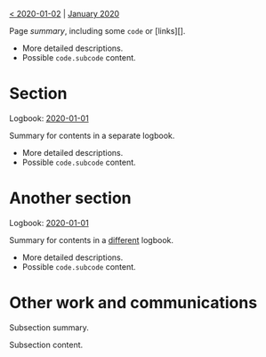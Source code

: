 [< 2020-01-02](2020-01-02) | [January 2020](2020-01)

Page *summary*, including some `code` or [links][].

* More detailed descriptions.
* Possible `code.subcode` content.


# Section
Logbook: [2020-01-01](../Section1/Logbook/2020-01-01)

Summary for contents in a separate logbook.

* More detailed descriptions.
* Possible `code.subcode` content.


# Another section

Logbook: [2020-01-01](../Section2/Logbook/2020-01-01)

Summary for contents in a [different][link] logbook.

* More detailed descriptions.
* Possible `code.subcode` content.

[link]: https://bitbucket.org/mattachu/link/commits/1342dce3


# Other work and communications

Subsection summary.

Subsection content.
